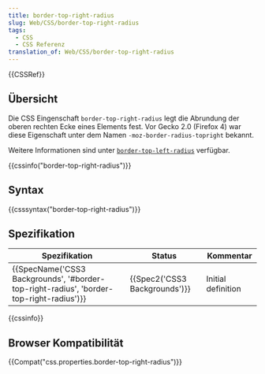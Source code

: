 ```yaml
---
title: border-top-right-radius
slug: Web/CSS/border-top-right-radius
tags:
  - CSS
  - CSS Referenz
translation_of: Web/CSS/border-top-right-radius
---
```

{{CSSRef}}

## Übersicht

Die CSS Eingenschaft `border-top-right-radius` legt die Abrundung der oberen rechten Ecke eines Elements fest. Vor Gecko 2.0 (Firefox 4) war diese Eigenschaft unter dem Namen `-moz-border-radius-topright` bekannt.

Weitere Informationen sind unter [`border-top-left-radius`](/de/CSS/border-top-left-radius "de/CSS/border-top-left-radius") verfügbar.

{{cssinfo("border-top-right-radius")}}

## Syntax

{{csssyntax("border-top-right-radius")}}

## Spezifikation

| Spezifikation                                                                                                        | Status                                   | Kommentar          |
| -------------------------------------------------------------------------------------------------------------------- | ---------------------------------------- | ------------------ |
| {{SpecName('CSS3 Backgrounds', '#border-top-right-radius', 'border-top-right-radius')}} | {{Spec2('CSS3 Backgrounds')}} | Initial definition |

{{cssinfo}}

## Browser Kompatibilität

{{Compat("css.properties.border-top-right-radius")}}
